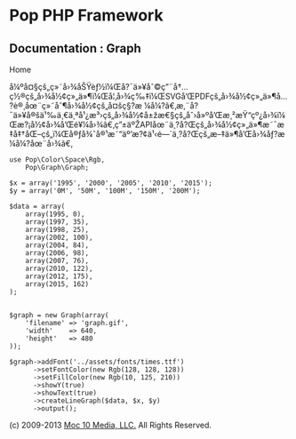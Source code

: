 Pop PHP Framework
=================

Documentation : Graph
---------------------

Home

å¼ºå¤§çš„ç»˜å›¾åŠŸèƒ½ï¼Œå?¯ä»¥åˆ©ç”¨å†…ç½®çš„å›¾å½¢ç»„ä»¶ï¼Œå¦‚å›¾ç‰‡ï¼ŒSVGå’ŒPDFçš„å›¾å½¢ç»„ä»¶å…?è®¸åœ¨ç»˜åˆ¶å›¾å½¢çš„å¤šç§?æ
¼å¼?ã€‚æ‚¨å?¯ä»¥å®šä¹‰ä¸€ä¸ªå¹¿æ³›çš„å›¾å½¢å±žæ€§çš„åˆ›å»ºå’Œæ¸²æŸ“çº¿å›¾ï¼Œæ?¡å½¢å›¾å’Œé¥¼å›¾ã€‚ç”±äºŽAPIåœ¨ä¸?å?Œçš„å›¾å½¢ç»„ä»¶æ˜¯æ
‡å‡†åŒ–çš„ï¼Œå®ƒå¾ˆå®¹æ˜“äº’æ?¢ä¹‹é—´ä¸?å?Œçš„æ–‡ä»¶å’Œå›¾åƒ?æ
¼å¼?åœ¨å›¾ã€‚

    use Pop\Color\Space\Rgb,
        Pop\Graph\Graph;

    $x = array('1995', '2000', '2005', '2010', '2015');
    $y = array('0M', '50M', '100M', '150M', '200M');

    $data = array(
        array(1995, 0),
        array(1997, 35),
        array(1998, 25),
        array(2002, 100),
        array(2004, 84),
        array(2006, 98),
        array(2007, 76),
        array(2010, 122),
        array(2012, 175),
        array(2015, 162)
    );


    $graph = new Graph(array(
        'filename' => 'graph.gif',
        'width'    => 640,
        'height'   => 480
    ));

    $graph->addFont('../assets/fonts/times.ttf')
          ->setFontColor(new Rgb(128, 128, 128))
          ->setFillColor(new Rgb(10, 125, 210))
          ->showY(true)
          ->showText(true)
          ->createLineGraph($data, $x, $y)
          ->output();

\(c) 2009-2013 [Moc 10 Media, LLC.](http://www.moc10media.com) All
Rights Reserved.
